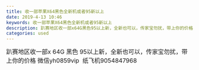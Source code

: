 ```yaml
---
title: 收一部苹果X64黑色全新机或者95新以上
date: 2019-4-13 10:46
keywords: 收一部苹果X64黑色全新机或者95新以上
description: 趴赛地区收一部x64G黑色95以上新，全新也可以，传家宝勿扰，带上你的价格微信yh0859vip  纸飞机9054847968
categories: used
---
```

<td class="t_f" id="postmessage_3482297">

<font style="font-size:16px">趴赛地区收一部x 64G 黑色 95以上新，全新也可以，传家宝勿扰，带上你的价格 微信yh0859vip  纸飞机9054847968</font><br/>
</td>
